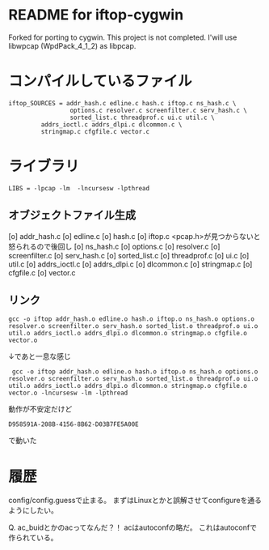 # README for iftop-cygwin

Forked for porting to cygwin.
This project is not completed.
I'will use libwpcap (WpdPack_4_1_2) as libpcap.


# コンパイルしているファイル

```
iftop_SOURCES = addr_hash.c edline.c hash.c iftop.c ns_hash.c \
                 options.c resolver.c screenfilter.c serv_hash.c \
                 sorted_list.c threadprof.c ui.c util.c \
		 addrs_ioctl.c addrs_dlpi.c dlcommon.c \
		 stringmap.c cfgfile.c vector.c
```

# ライブラリ

```
LIBS = -lpcap -lm  -lncursesw -lpthread
```



## オブジェクトファイル生成

[o] addr_hash.c
[o] edline.c
[o] hash.c
[o] iftop.c <pcap.h>が見つからないと怒られるので後回し
[o] ns_hash.c
[o] options.c
[o] resolver.c
[o] screenfilter.c
[o] serv_hash.c
[o] sorted_list.c
[o] threadprof.c
[o] ui.c
[o] util.c
[o] addrs_ioctl.c
[o] addrs_dlpi.c
[o] dlcommon.c
[o] stringmap.c
[o] cfgfile.c
[o] vector.c


## リンク

```
gcc -o iftop addr_hash.o edline.o hash.o iftop.o ns_hash.o options.o resolver.o screenfilter.o serv_hash.o sorted_list.o threadprof.o ui.o util.o addrs_ioctl.o addrs_dlpi.o dlcommon.o stringmap.o cfgfile.o vector.o
```

↓であと一息な感じ

```
 gcc -o iftop addr_hash.o edline.o hash.o iftop.o ns_hash.o options.o resolver.o screenfilter.o serv_hash.o sorted_list.o threadprof.o ui.o util.o addrs_ioctl.o addrs_dlpi.o dlcommon.o stringmap.o cfgfile.o vector.o -lncursesw -lm -lpthread
```

動作が不安定だけど
```
D958591A-208B-4156-8B62-D03B7FE5A00E
```
で動いた



# 履歴

config/config.guessで止まる。
まずはLinuxとかと誤解させてconfigureを通るようにしたい。

Q. ac_buidとかのacってなんだ？！
acはautoconfの略だ。
これはautoconfで作られている。



